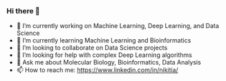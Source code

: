 ### Hi there 👋

- 🔭 I’m currently working on Machine Learning, Deep Learning, and Data Science
- 🌱 I’m currently learning Machine Learning and Bioinformatics
- 👯 I’m looking to collaborate on Data Science projects
- 🤔 I’m looking for help with complex Deep Learning algorithms
- 💬 Ask me about Molecular Biology, Bioinformatics, Data Analysis
- 📫 How to reach me: https://www.linkedin.com/in/nikitia/
